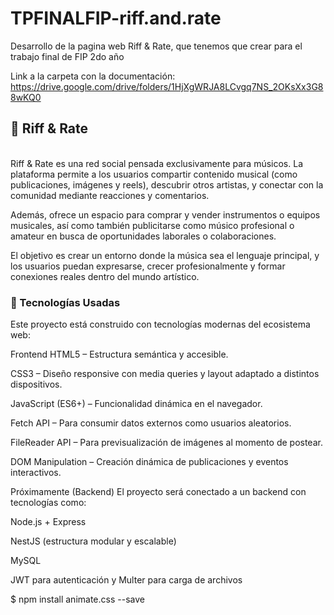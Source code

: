 # TPFINALFIP-riff.and.rate
Desarrollo de la pagina web Riff &amp; Rate, que tenemos que crear para el trabajo final  de FIP 2do año

Link a la carpeta con la documentación: https://drive.google.com/drive/folders/1HjXgWRJA8LCvgq7NS_2OKsXx3G88wKQ0

<h2>🎸 Riff & Rate</h2><br>
Riff & Rate es una red social pensada exclusivamente para músicos. La plataforma permite a los usuarios compartir contenido musical (como publicaciones, imágenes y reels), descubrir otros artistas, y conectar con la comunidad mediante reacciones y comentarios.

Además, ofrece un espacio para comprar y vender instrumentos o equipos musicales, así como también publicitarse como músico profesional o amateur en busca de oportunidades laborales o colaboraciones.

El objetivo es crear un entorno donde la música sea el lenguaje principal, y los usuarios puedan expresarse, crecer profesionalmente y formar conexiones reales dentro del mundo artístico.


<h3>🚀 Tecnologías Usadas</h3>
Este proyecto está construido con tecnologías modernas del ecosistema web:

Frontend 
HTML5 – Estructura semántica y accesible.

CSS3 – Diseño responsive con media queries y layout adaptado a distintos dispositivos.

JavaScript (ES6+) – Funcionalidad dinámica en el navegador.

Fetch API – Para consumir datos externos como usuarios aleatorios.

FileReader API – Para previsualización de imágenes al momento de postear.

DOM Manipulation – Creación dinámica de publicaciones y eventos interactivos.



Próximamente (Backend)
El proyecto será conectado a un backend con tecnologías como:

Node.js + Express

NestJS (estructura modular y escalable)

MySQL 

JWT para autenticación y Multer para carga de archivos



$ npm install animate.css --save